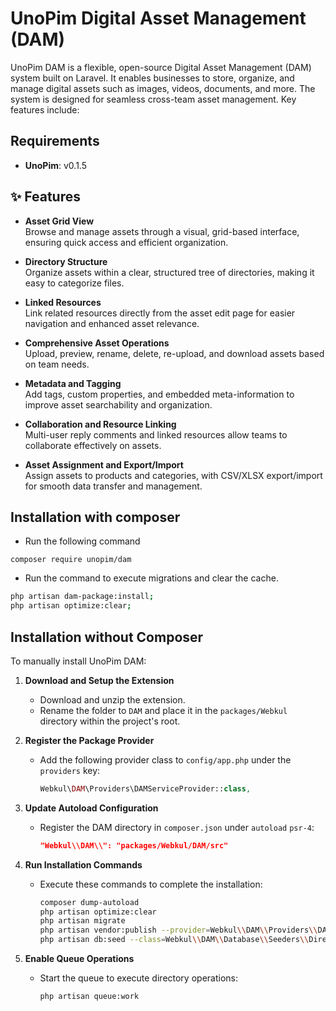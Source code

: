 # UnoPim Digital Asset Management (DAM)

UnoPim DAM is a flexible, open-source Digital Asset Management (DAM) system built on Laravel. It enables businesses to store, organize, and manage digital assets such as images, videos, documents, and more. The system is designed for seamless cross-team asset management. Key features include:

## Requirements
- **UnoPim**: v0.1.5

## ✨ Features

- **Asset Grid View**  
  Browse and manage assets through a visual, grid-based interface, ensuring quick access and efficient organization.

- **Directory Structure**  
  Organize assets within a clear, structured tree of directories, making it easy to categorize files.

- **Linked Resources**  
  Link related resources directly from the asset edit page for easier navigation and enhanced asset relevance.

- **Comprehensive Asset Operations**  
  Upload, preview, rename, delete, re-upload, and download assets based on team needs.

- **Metadata and Tagging**  
  Add tags, custom properties, and embedded meta-information to improve asset searchability and organization.

- **Collaboration and Resource Linking**  
  Multi-user reply comments and linked resources allow teams to collaborate effectively on assets.

- **Asset Assignment and Export/Import**  
  Assign assets to products and categories, with CSV/XLSX export/import for smooth data transfer and management.


## Installation with composer

- Run the following command
```
composer require unopim/dam
```

* Run the command to execute migrations and clear the cache.

```bash
php artisan dam-package:install;
php artisan optimize:clear;
```

## Installation without Composer

To manually install UnoPim DAM:

1. **Download and Setup the Extension**  
   - Download and unzip the extension.
   - Rename the folder to `DAM` and place it in the `packages/Webkul` directory within the project's root.

2. **Register the Package Provider**  
   - Add the following provider class to `config/app.php` under the `providers` key:

     ```php
     Webkul\DAM\Providers\DAMServiceProvider::class,
     ```

3. **Update Autoload Configuration**  
   - Register the DAM directory in `composer.json` under `autoload` `psr-4`:

     ```json
     "Webkul\\DAM\\": "packages/Webkul/DAM/src"
     ```

4. **Run Installation Commands**  
   - Execute these commands to complete the installation:

     ```bash
     composer dump-autoload
     php artisan optimize:clear
     php artisan migrate
     php artisan vendor:publish --provider=Webkul\\DAM\\Providers\\DAMServiceProvider
     php artisan db:seed --class=Webkul\\DAM\\Database\\Seeders\\DirectoryTableSeeder
     ```

5. **Enable Queue Operations**  
   - Start the queue to execute directory operations:

     ```bash
     php artisan queue:work
     ```

